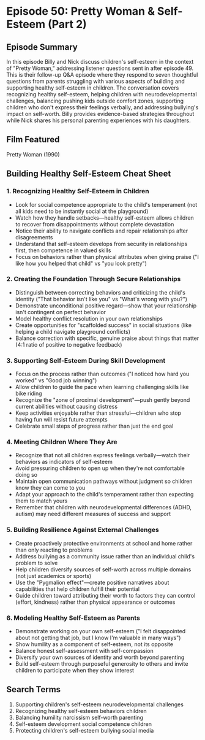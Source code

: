 # Episode 50: Pretty Woman & Self-Esteem (Part 2)

## Episode Summary
In this episode Billy and Nick discuss children's self-esteem in the context of "Pretty Woman," addressing listener questions sent in after episode 49. This is their follow-up Q&A episode where they respond to seven thoughtful questions from parents struggling with various aspects of building and supporting healthy self-esteem in children. The conversation covers recognizing healthy self-esteem, helping children with neurodevelopmental challenges, balancing pushing kids outside comfort zones, supporting children who don't express their feelings verbally, and addressing bullying's impact on self-worth. Billy provides evidence-based strategies throughout while Nick shares his personal parenting experiences with his daughters.

## Film Featured
Pretty Woman (1990)

## Building Healthy Self-Esteem Cheat Sheet

### 1. Recognizing Healthy Self-Esteem in Children
- Look for social competence appropriate to the child's temperament (not all kids need to be instantly social at the playground)
- Watch how they handle setbacks—healthy self-esteem allows children to recover from disappointments without complete devastation
- Notice their ability to navigate conflicts and repair relationships after disagreements
- Understand that self-esteem develops from security in relationships first, then competence in valued skills
- Focus on behaviors rather than physical attributes when giving praise ("I like how you helped that child" vs "you look pretty")

### 2. Creating the Foundation Through Secure Relationships
- Distinguish between correcting behaviors and criticizing the child's identity ("That behavior isn't like you" vs "What's wrong with you?")
- Demonstrate unconditional positive regard—show that your relationship isn't contingent on perfect behavior
- Model healthy conflict resolution in your own relationships
- Create opportunities for "scaffolded success" in social situations (like helping a child navigate playground conflicts)
- Balance correction with specific, genuine praise about things that matter (4:1 ratio of positive to negative feedback)

### 3. Supporting Self-Esteem During Skill Development
- Focus on the process rather than outcomes ("I noticed how hard you worked" vs "Good job winning")
- Allow children to guide the pace when learning challenging skills like bike riding
- Recognize the "zone of proximal development"—push gently beyond current abilities without causing distress
- Keep activities enjoyable rather than stressful—children who stop having fun will resist future attempts
- Celebrate small steps of progress rather than just the end goal

### 4. Meeting Children Where They Are
- Recognize that not all children express feelings verbally—watch their behaviors as indicators of self-esteem
- Avoid pressuring children to open up when they're not comfortable doing so
- Maintain open communication pathways without judgment so children know they can come to you
- Adapt your approach to the child's temperament rather than expecting them to match yours
- Remember that children with neurodevelopmental differences (ADHD, autism) may need different measures of success and support

### 5. Building Resilience Against External Challenges
- Create proactively protective environments at school and home rather than only reacting to problems
- Address bullying as a community issue rather than an individual child's problem to solve
- Help children diversify sources of self-worth across multiple domains (not just academics or sports)
- Use the "Pygmalion effect"—create positive narratives about capabilities that help children fulfill their potential
- Guide children toward attributing their worth to factors they can control (effort, kindness) rather than physical appearance or outcomes

### 6. Modeling Healthy Self-Esteem as Parents
- Demonstrate working on your own self-esteem ("I felt disappointed about not getting that job, but I know I'm valuable in many ways")
- Show humility as a component of self-esteem, not its opposite
- Balance honest self-assessment with self-compassion
- Diversify your own sources of identity and worth beyond parenting
- Build self-esteem through purposeful generosity to others and invite children to participate when they show interest

## Search Terms
1. Supporting children's self-esteem neurodevelopmental challenges
2. Recognizing healthy self-esteem behaviors children
3. Balancing humility narcissism self-worth parenting
4. Self-esteem development social competence children
5. Protecting children's self-esteem bullying social media
